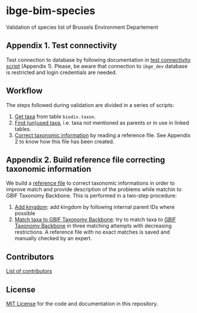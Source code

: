 # ibge-bim-species

Validation of species list of Brussels Environment Departement

## Appendix 1. Test connectivity

Test connection to database by following documentation in [test connectivity script](http://inbo.github.io/ibge-bim-species/test_connectivity.html) (Appendix 1). Please, be aware that connection to `ibge_dev` database is restricted and login credentials are needed.

## Workflow

The steps followed during validation are divided in a series of scripts:

1. [Get taxa](http://inbo.github.io/ibge-bim-species/get_taxa_from_db.html) from table `biodiv.taxon`.
2. [Find (un)used taxa](http://inbo.github.io/ibge-bim-species/detect_unused_taxa.html), i.e. taxa not mentioned as parents or in use in linked tables.
3. [Correct taxonomic information](http://inbo.github.io/ibge-bim-species/apply_corrections_names_by_ref_file.html) by reading a reference file. See Appendix 2 to know how this file has been created.

## Appendix 2. Build reference file correcting taxonomic information

We build a [reference file](https://github.com/inbo/ibge-bim-species/blob/master/references/corrected_taxa.tsv) to correct taxonomic informations in order to improve match and provide description of the problems while matchin to GBIF Taxonomy Backbone. This is performed in a two-step procedure:

1. [Add kingdom](http://inbo.github.io/ibge-bim-species/add_kingdom.html): add kingdom by following internal parent IDs where possible
2. [Match taxa to GBIF Taxonomy Backbone](http://inbo.github.io/ibge-bim-species/match_taxa_gbif_backbone.html): try to match taxa to [GBIF Taxonomy Backbone](https://www.gbif.org/dataset/d7dddbf4-2cf0-4f39-9b2a-bb099caae36c) in three matching attempts with decreasing restrictions. A reference file with no exact matches is saved and manually checked by an expert.

## Contributors

[List of contributors](https://github.com/inbo/ibge-bim-species/graphs/contributors)

## License

[MIT License](https://github.com/inbo/ibge-bim-species/blob/master/LICENSE) for the code and documentation in this repository.
